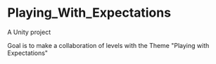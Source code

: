 # Playing_With_Expectations
A Unity project

Goal is to make a collaboration of levels with the Theme "Playing with Expectations"
